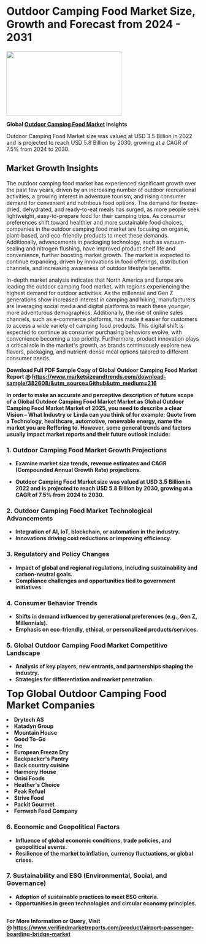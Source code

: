 <H1>Outdoor Camping Food Market Size, Growth and Forecast from 2024 - 2031</H1><img class="aligncenter size-medium wp-image-584254" src="https://thirdeyenews.in/wp-content/uploads/2024/09/Global-Market-Research-300x168.jpeg" alt="" width="300" height="168" /><p><strong>Global&nbsp;<a href="https://www.marketsizeandtrends.com/download-sample/382608/&amp;utm_source=Github&utm_medium=216">Outdoor Camping Food Market</a> Insights</strong></p><p>Outdoor Camping Food Market size was valued at USD 3.5 Billion in 2022 and is projected to reach USD 5.8 Billion by 2030, growing at a CAGR of 7.5% from 2024 to 2030.</p><p><h2>Market Growth Insights</h2> <p>The outdoor camping food market has experienced significant growth over the past few years, driven by an increasing number of outdoor recreational activities, a growing interest in adventure tourism, and rising consumer demand for convenient and nutritious food options. The demand for freeze-dried, dehydrated, and ready-to-eat meals has surged, as more people seek lightweight, easy-to-prepare food for their camping trips. As consumer preferences shift toward healthier and more sustainable food choices, companies in the outdoor camping food market are focusing on organic, plant-based, and eco-friendly products to meet these demands. Additionally, advancements in packaging technology, such as vacuum-sealing and nitrogen flushing, have improved product shelf life and convenience, further boosting market growth. The market is expected to continue expanding, driven by innovations in food offerings, distribution channels, and increasing awareness of outdoor lifestyle benefits.</p> <p><strong></strong></p> <p>In-depth market analysis indicates that North America and Europe are leading the outdoor camping food market, with regions experiencing the highest demand for outdoor activities. As the millennial and Gen Z generations show increased interest in camping and hiking, manufacturers are leveraging social media and digital platforms to reach these younger, more adventurous demographics. Additionally, the rise of online sales channels, such as e-commerce platforms, has made it easier for customers to access a wide variety of camping food products. This digital shift is expected to continue as consumer purchasing behaviors evolve, with convenience becoming a top priority. Furthermore, product innovation plays a critical role in the market's growth, as brands continuously explore new flavors, packaging, and nutrient-dense meal options tailored to different consumer needs.</p> <p><strong></p><p><span class=""><strong>Download Full PDF Sample Copy of Global Outdoor Camping Food Market Report</strong> @ <a href="https://www.marketsizeandtrends.com/download-sample/382608/&amp;utm_source=Github&utm_medium=216" target="_blank">https://www.marketsizeandtrends.com/download-sample/382608/&amp;utm_source=Github&utm_medium=216</a></span></p><p>In order to make an accurate and perceptive description of future scope of a Global&nbsp;Outdoor Camping Food Market Market as Global&nbsp;Outdoor Camping Food Market Market of 2025, you need to describe a clear Vision &ndash; What Industry or Linda can you think of for example: Quote from a Technology, healthcare, automotive, renewable energy, name the market you are Reffering to. However, some general trends and factors usually impact market reports and their future outlook include:</p><h3>1.&nbsp;<strong>Outdoor Camping Food Market Growth Projections</strong></h3><ul><li>Examine market size trends, revenue estimates and CAGR (Compounded Annual Growth Rate) projections.</li><li><p>Outdoor Camping Food Market size was valued at USD 3.5 Billion in 2022 and is projected to reach USD 5.8 Billion by 2030, growing at a CAGR of 7.5% from 2024 to 2030.</p></li></ul><h3>2.&nbsp;<strong>Outdoor Camping Food Market Technological Advancements</strong></h3><ul><li>Integration of AI, IoT, blockchain, or automation in the industry.</li><li>Innovations driving cost reductions or improving efficiency.</li></ul><h3>3.&nbsp;<strong>Regulatory and Policy Changes</strong></h3><ul><li>Impact of global and regional regulations, including sustainability and carbon-neutral goals.</li><li>Compliance challenges and opportunities tied to government initiatives.</li></ul><h3>4.&nbsp;<strong>Consumer Behavior Trends</strong></h3><ul><li>Shifts in demand influenced by generational preferences (e.g., Gen Z, Millennials).</li><li>Emphasis on eco-friendly, ethical, or personalized products/services.</li></ul><h3>5.&nbsp;<strong>Global Outdoor Camping Food Market Competitive Landscape</strong></h3><ul><li>Analysis of key players, new entrants, and partnerships shaping the industry.</li><li>Strategies for differentiation and market penetration.</li></ul><p data-pm-slice="1 1 []"><span style="color: inherit; font-family: inherit; font-size: 25px;">Top Global Outdoor Camping Food Market Companies</span></p><div class="" data-test-id=""><p><li>Drytech AS</li><li> Katadyn Group</li><li> Mountain House</li><li> Good To-Go</li><li> Inc</li><li> European Freeze Dry</li><li> Backpacker's Pantry</li><li> Back country cuisine</li><li> Harmony House</li><li> Onisi Foods</li><li> Heather's Choice</li><li> Peak Refuel</li><li> Strive Food</li><li> Packit Gourmet</li><li> Fernweh Food Company</li></p></div><h3>6.&nbsp;<strong>Economic and Geopolitical Factors</strong></h3><ul><li>Influence of global economic conditions, trade policies, and geopolitical events.</li><li>Resilience of the market to inflation, currency fluctuations, or global crises.</li></ul><h3>7.&nbsp;<strong>Sustainability and ESG (Environmental, Social, and Governance)</strong></h3><ul><li>Adoption of sustainable practices to meet ESG criteria.</li><li>Opportunities in green technologies and circular economy principles.</li></ul><h2><strong style="font-size: 14px;">For More Information or Query, Visit @&nbsp;</strong><a style="background-color: #ffffff; font-size: 14px;" href="https://www.marketsizeandtrends.com/report/outdoor-camping-food-market/" target="_blank">https://www.verifiedmarketreports.com/product/airport-passenger-boarding-bridge-market</a></h2>

